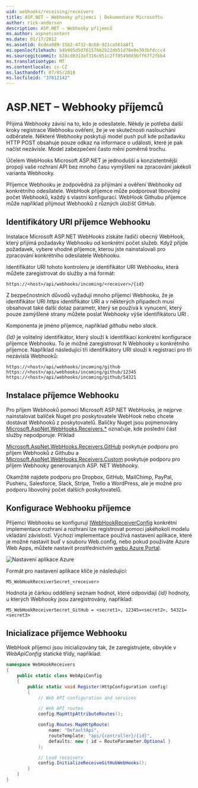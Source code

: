 ```yaml
---
uid: webhooks/receiving/receivers
title: ASP.NET – Webhooky příjemci | Dokumentace Microsoftu
author: rick-anderson
description: ASP.NET – Webhooky příjemců
ms.author: aspnetcontent
ms.date: 01/17/2012
ms.assetid: 6cdea089-15b2-4732-8c68-921ca561a8f1
ms.openlocfilehash: b4b995d5d781576b2b22db51d78e0e303bfdccc4
ms.sourcegitcommit: b28cd0313af316c051c2ff8549865bff67f2fbb4
ms.translationtype: MT
ms.contentlocale: cs-CZ
ms.lasthandoff: 07/05/2018
ms.locfileid: "37812142"
---
```

# <a name="aspnet-webhooks-receivers"></a>ASP.NET – Webhooky příjemců

Přijímá Webhooky závisí na to, kdo je odesílatele. Někdy je potřeba další kroky registrace Webhooku ověření, že je ve skutečnosti naslouchání odběratele. Některé Webhooky poskytují model push pull kde požadavku HTTP POST obsahuje pouze odkaz na informace o události, které je pak načíst nezávisle. Model zabezpečení často mění poměrně trochu.

Účelem WebHooks Microsoft ASP.NET je jednodušší a konzistentnější propojí vaše rozhraní API bez mnoho času vymýšlení na zpracování jakékoli varianta Webhooky.

Příjemce Webhooku je zodpovědná za přijímání a ověření Webhooky od konkrétního odesílatele. WebHook příjemce může podporovat libovolný počet Webhooků, každý s vlastní konfigurací. WebHook Githubu příjemce může například přijmout Webhooků z různých úložišť GitHub.

## <a name="webhook-receiver-uris"></a>Identifikátory URI příjemce Webhooku

Instalace Microsoft ASP.NET WebHooks získáte řadiči obecný WebHook, který přijímá požadavky Webhooku od konkrétní počet služeb. Když přijde požadavek, vybere vhodné příjemce, kterou jste nainstalovali pro zpracování konkrétního odesílatele Webhooku.

Identifikátor URI tohoto kontroleru je identifikátor URI Webhooku, která můžete zaregistrovat do služby a má formát:

```
https://<host>/api/webhooks/incoming/<receiver>/{id}
```

Z bezpečnostních důvodů vyžadují mnoho příjemci Webhooku, že je identifikátor URI *https* identifikátor URI a v některých případech musí obsahovat také další dotaz parametr, který se používá k vynucení, který pouze zamýšlené strany můžete poslat Webhooky výše identifikátoru URI .

<em> <receiver> </em> Komponenta je jméno příjemce, například <em>githubu</em> nebo <em>slack</em>.

*{Id}* je volitelný identifikátor, který slouží k identifikaci konkrétní konfigurace příjemce Webhooku. To je možné zaregistrovat N Webhooky u konkrétního příjemce. Například následující tři identifikátory URI slouží k registraci pro tři nezávislá Webhooků:

```
https://<host>/api/webhooks/incoming/github
https://<host>/api/webhooks/incoming/github/12345
https://<host>/api/webhooks/incoming/github/54321
```

## <a name="installing-a-webhook-receiver"></a>Instalace příjemce Webhooku

Pro příjem Webhooků pomocí Microsoft ASP.NET WebHooks, je nejprve nainstalovat balíček Nuget pro poskytovatele WebHook nebo chcete dostávat Webhooků z poskytovatelů. Balíčky Nuget jsou pojmenovány [Microsoft.AspNet.WebHooks.Receivers.*](https://www.nuget.org/packages?q=Microsoft.AspNet.WebHooks.Receivers) označuje, kde poslední část služby nepodporuje. Příklad

[Microsoft.AspNet.WebHooks.Receivers.GitHub](https://www.nuget.org/packages?q=Microsoft.AspNet.WebHooks.Receivers.GitHub) poskytuje podporu pro příjem Webhooků z Githubu a [Microsoft.AspNet.WebHooks.Receivers.Custom](https://www.nuget.org/packages?q=Microsoft.AspNet.WebHooks.Receivers.Custom) poskytuje podporu pro příjem Webhooky generovaných ASP. NET Webhooky.

Okamžité najdete podporu pro Dropbox, GitHub, MailChimp, PayPal, Pusheru, Salesforce, Slack, Stripe, Trello a WordPress, ale je možné pro podporu libovolný počet dalších poskytovatelů.

## <a name="configuring-a-webhook-receiver"></a>Konfigurace Webhooku příjemce

Příjemci Webhooku se konfigurují [IWebHookReceiverConfig](https://github.com/aspnet/WebHooks/blob/master/src/Microsoft.AspNet.WebHooks.Receivers/WebHooks/IWebHookReceiverConfig.cs) konkrétní implementace rozhraní a rozhraní lze registrovat pomocí jakéhokoli modelu vkládání závislostí. Výchozí implementace používá nastavení aplikace, které je možné nastavit buď v souboru Web.config, nebo pokud používáte Azure Web Apps, můžete nastavit prostřednictvím [webu Azure Portal](https://portal.azure.com/).

![Nastavení aplikace Azure](_static/AzureAppSettings.png)

Formát pro nastavení aplikace klíče je následující:

```
MS_WebHookReceiverSecret_<receiver>
```

Hodnota je čárkou oddělený seznam hodnot, které odpovídají *{id}* hodnoty, u kterých Webhooky jsou zaregistrovány, například:

```
MS_WebHookReceiverSecret_GitHub = <secret1>, 12345=<secret2>, 54321=<secret3>
```

## <a name="initializing-a-webhook-receiver"></a>Inicializace příjemce Webhooku

WebHook příjemci jsou inicializovány tak, že zaregistrujete, obvykle v *WebApiConfig* statické třídy, například:

```csharp
namespace WebHookReceivers
{
    public static class WebApiConfig
    {
        public static void Register(HttpConfiguration config)
        {
            // Web API configuration and services

            // Web API routes
            config.MapHttpAttributeRoutes();

            config.Routes.MapHttpRoute(
                name: "DefaultApi",
                routeTemplate: "api/{controller}/{id}",
                defaults: new { id = RouteParameter.Optional }
            );

            // Load receivers
            config.InitializeReceiveGitHubWebHooks();
        }
    }
}
```
